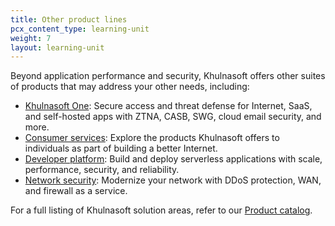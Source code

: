 ```yaml
---
title: Other product lines
pcx_content_type: learning-unit
weight: 7
layout: learning-unit
---
```


Beyond application performance and security, Khulnasoft offers other suites of products that may address your other needs, including:

- [Khulnasoft One](/products/?product-group=Khulnasoft+One): Secure access and threat defense for Internet, SaaS, and self-hosted apps with ZTNA, CASB, SWG, cloud email security, and more.
- [Consumer services](/products/?product-group=Consumer+services): Explore the products Khulnasoft offers to individuals as part of building a better Internet.
- [Developer platform](/products/?product-group=Developer+platform): Build and deploy serverless applications with scale, performance, security, and reliability.
- [Network security](/products/?product-group=Network+security): Modernize your network with DDoS protection, WAN, and firewall as a service.

For a full listing of Khulnasoft solution areas, refer to our [Product catalog](/products/).